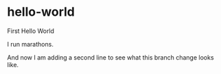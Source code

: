 # hello-world
First Hello World

I run marathons.

And now I am adding a second line to see what this branch change looks like. 

